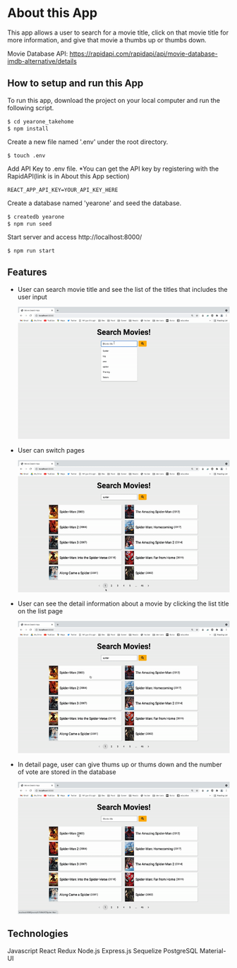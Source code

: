 # About this App

This app allows a user to search for a movie title, click on that movie title for more information, and give that movie a thumbs up or thumbs down.

Movie Database API: https://rapidapi.com/rapidapi/api/movie-database-imdb-alternative/details

## How to setup and run this App

To run this app, download the project on your local computer and run the following script.

```
$ cd yearone_takehome
$ npm install
```

Create a new file named '.env' under the root directory.

```
$ touch .env
```

Add API Key to .env file. \*You can get the API key by registering with the RapidAPI(link is in About this App section)

```
REACT_APP_API_KEY=YOUR_API_KEY_HERE
```

Create a database named 'yearone' and seed the database.

```
$ createdb yearone
$ npm run seed
```

Start server and access http://localhost:8000/

```
$ npm run start
```

## Features

- User can search movie title and see the list of the titles that includes the user input

  ![search](https://github.com/satomiichii/yearone_takehome/blob/main/public/gifs/search.gif)

- User can switch pages

  ![switch-page](https://github.com/satomiichii/yearone_takehome/blob/main/public/gifs/switch-page.gif)

- User can see the detail information about a movie by clicking the list title on the list page

  ![singleView](https://github.com/satomiichii/yearone_takehome/blob/main/public/gifs/singleView.gif)

- In detail page, user can give thums up or thums down and the number of vote are stored in the database

  ![vote](https://github.com/satomiichii/yearone_takehome/blob/main/public/gifs/vote.gif)

## Technologies

Javascript
React
Redux
Node.js
Express.js
Sequelize
PostgreSQL
Material-UI
